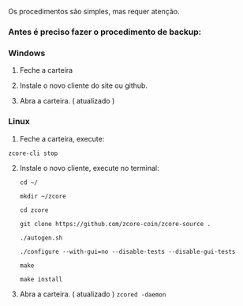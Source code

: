 Os procedimentos são simples, mas requer atenção.

### Antes é preciso fazer o procedimento de backup:

### Windows 

1. Feche a carteira

2. Instale o novo cliente do site ou github.

3. Abra a carteira. ( atualizado )


### Linux

1. Feche a carteira, execute:

  `zcore-cli stop`

2. Instale o novo cliente, execute no terminal:

   `cd ~/`

   `mkdir ~/zcore`

   `cd zcore`

   `git clone https://github.com/zcore-coin/zcore-source .`

   `./autogen.sh`

   `./configure --with-gui=no --disable-tests --disable-gui-tests`

   `make`

   `make install`

3. Abra a carteira. ( atualizado )
  `zcored -daemon`